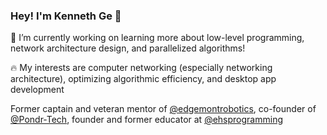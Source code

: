### Hey! I'm Kenneth Ge 👋

🔭 I’m currently working on learning more about low-level programming, network architecture design, and parallelized algorithms!

🔥 My interests are computer networking (especially networking architecture), optimizing algorithmic efficiency, and desktop app development

Former captain and veteran mentor of [@edgemontrobotics](https://github.com/edgemontrobotics), co-founder of [@Pondr-Tech](https://github.com/Pondr-Tech), founder and former educator at [@ehsprogramming](https://github.com/ehsprogramming)
